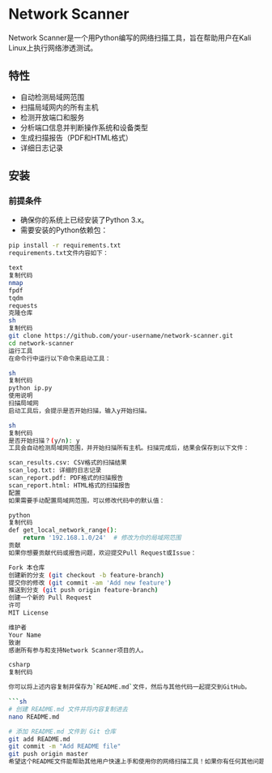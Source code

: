 # Network Scanner

Network Scanner是一个用Python编写的网络扫描工具，旨在帮助用户在Kali Linux上执行网络渗透测试。

## 特性

- 自动检测局域网范围
- 扫描局域网内的所有主机
- 检测开放端口和服务
- 分析端口信息并判断操作系统和设备类型
- 生成扫描报告（PDF和HTML格式）
- 详细日志记录

## 安装

### 前提条件

- 确保你的系统上已经安装了Python 3.x。
- 需要安装的Python依赖包：

```sh
pip install -r requirements.txt
requirements.txt文件内容如下：

text
复制代码
nmap
fpdf
tqdm
requests
克隆仓库
sh
复制代码
git clone https://github.com/your-username/network-scanner.git
cd network-scanner
运行工具
在命令行中运行以下命令来启动工具：

sh
复制代码
python ip.py
使用说明
扫描局域网
启动工具后，会提示是否开始扫描，输入y开始扫描。

sh
复制代码
是否开始扫描？(y/n): y
工具会自动检测局域网范围，并开始扫描所有主机。扫描完成后，结果会保存到以下文件：

scan_results.csv: CSV格式的扫描结果
scan_log.txt: 详细的日志记录
scan_report.pdf: PDF格式的扫描报告
scan_report.html: HTML格式的扫描报告
配置
如果需要手动配置局域网范围，可以修改代码中的默认值：

python
复制代码
def get_local_network_range():
    return '192.168.1.0/24'  # 修改为你的局域网范围
贡献
如果你想要贡献代码或报告问题，欢迎提交Pull Request或Issue：

Fork 本仓库
创建新的分支 (git checkout -b feature-branch)
提交你的修改 (git commit -am 'Add new feature')
推送到分支 (git push origin feature-branch)
创建一个新的 Pull Request
许可
MIT License

维护者
Your Name
致谢
感谢所有参与和支持Network Scanner项目的人。

csharp
复制代码

你可以将上述内容复制并保存为`README.md`文件，然后与其他代码一起提交到GitHub。

```sh
# 创建 README.md 文件并将内容复制进去
nano README.md

# 添加 README.md 文件到 Git 仓库
git add README.md
git commit -m "Add README file"
git push origin master
希望这个README文件能帮助其他用户快速上手和使用你的网络扫描工具！如果你有任何其他问题或需要进一步的帮助，请告诉我。
